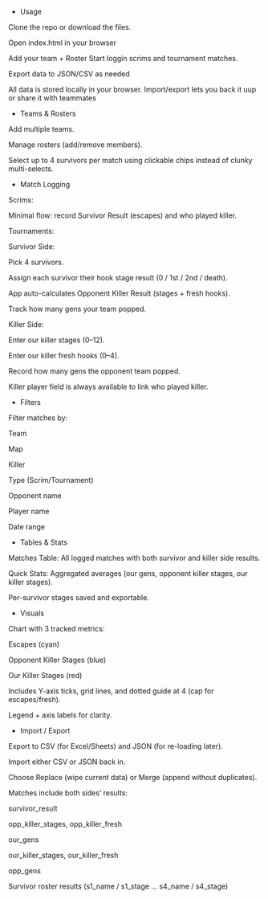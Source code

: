 - Usage

Clone the repo or download the files.

Open index.html in your browser

Add your team + Roster
Start loggin scrims and tournament matches.

Export data to JSON/CSV as needed

All data is stored locally in your browser. Import/export lets you back it uup or share it with teammates


- Teams & Rosters

Add multiple teams.

Manage rosters (add/remove members).

Select up to 4 survivors per match using clickable chips instead of clunky multi-selects.

- Match Logging

Scrims:

Minimal flow: record Survivor Result (escapes) and who played killer.

Tournaments:

Survivor Side:

Pick 4 survivors.

Assign each survivor their hook stage result (0 / 1st / 2nd / death).

App auto-calculates Opponent Killer Result (stages + fresh hooks).

Track how many gens your team popped.

Killer Side:

Enter our killer stages (0–12).

Enter our killer fresh hooks (0–4).

Record how many gens the opponent team popped.

Killer player field is always available to link who played killer.

- Filters

Filter matches by:

Team

Map

Killer

Type (Scrim/Tournament)

Opponent name

Player name

Date range

- Tables & Stats

Matches Table: All logged matches with both survivor and killer side results.

Quick Stats: Aggregated averages (our gens, opponent killer stages, our killer stages).

Per-survivor stages saved and exportable.

- Visuals

Chart with 3 tracked metrics:

Escapes (cyan)

Opponent Killer Stages (blue)

Our Killer Stages (red)

Includes Y-axis ticks, grid lines, and dotted guide at 4 (cap for escapes/fresh).

Legend + axis labels for clarity.

- Import / Export

Export to CSV (for Excel/Sheets) and JSON (for re-loading later).

Import either CSV or JSON back in.

Choose Replace (wipe current data) or Merge (append without duplicates).

Matches include both sides’ results:

survivor_result

opp_killer_stages, opp_killer_fresh

our_gens

our_killer_stages, our_killer_fresh

opp_gens

Survivor roster results (s1_name / s1_stage … s4_name / s4_stage)


